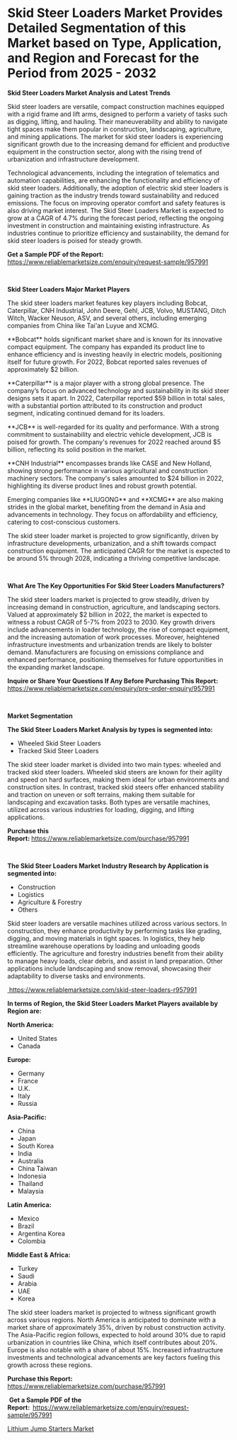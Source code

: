 <p><h1>Skid Steer Loaders Market Provides Detailed Segmentation of this Market based on Type, Application, and Region and Forecast for the Period from 2025 - 2032</h1></p><p><strong>Skid Steer Loaders Market Analysis and Latest Trends</strong></p>
<p><p>Skid steer loaders are versatile, compact construction machines equipped with a rigid frame and lift arms, designed to perform a variety of tasks such as digging, lifting, and hauling. Their maneuverability and ability to navigate tight spaces make them popular in construction, landscaping, agriculture, and mining applications. The market for skid steer loaders is experiencing significant growth due to the increasing demand for efficient and productive equipment in the construction sector, along with the rising trend of urbanization and infrastructure development.</p><p>Technological advancements, including the integration of telematics and automation capabilities, are enhancing the functionality and efficiency of skid steer loaders. Additionally, the adoption of electric skid steer loaders is gaining traction as the industry trends toward sustainability and reduced emissions. The focus on improving operator comfort and safety features is also driving market interest. The Skid Steer Loaders Market is expected to grow at a CAGR of 4.7% during the forecast period, reflecting the ongoing investment in construction and maintaining existing infrastructure. As industries continue to prioritize efficiency and sustainability, the demand for skid steer loaders is poised for steady growth.</p></p>
<p><strong>Get a Sample PDF of the Report:&nbsp;</strong> <a href="https://www.reliablemarketsize.com/enquiry/request-sample/957991?utm_campaign=2445&utm_medium=2&utm_source=Github&utm_content=ia&utm_term=05032025&utm_id=skid-steer-loaders">https://www.reliablemarketsize.com/enquiry/request-sample/957991</a></p>
<p>&nbsp;</p>
<p><strong>Skid Steer Loaders Major Market Players</strong></p>
<p><p>The skid steer loaders market features key players including Bobcat, Caterpillar, CNH Industrial, John Deere, Gehl, JCB, Volvo, MUSTANG, Ditch Witch, Wacker Neuson, ASV, and several others, including emerging companies from China like Tai'an Luyue and XCMG.</p><p>**Bobcat** holds significant market share and is known for its innovative compact equipment. The company has expanded its product line to enhance efficiency and is investing heavily in electric models, positioning itself for future growth. For 2022, Bobcat reported sales revenues of approximately $2 billion.</p><p>**Caterpillar** is a major player with a strong global presence. The company’s focus on advanced technology and sustainability in its skid steer designs sets it apart. In 2022, Caterpillar reported $59 billion in total sales, with a substantial portion attributed to its construction and product segment, indicating continued demand for its loaders.</p><p>**JCB** is well-regarded for its quality and performance. With a strong commitment to sustainability and electric vehicle development, JCB is poised for growth. The company's revenues for 2022 reached around $5 billion, reflecting its solid position in the market.</p><p>**CNH Industrial** encompasses brands like CASE and New Holland, showing strong performance in various agricultural and construction machinery sectors. The company's sales amounted to $24 billion in 2022, highlighting its diverse product lines and robust growth potential.</p><p>Emerging companies like **LIUGONG** and **XCMG** are also making strides in the global market, benefiting from the demand in Asia and advancements in technology. They focus on affordability and efficiency, catering to cost-conscious customers.</p><p>The skid steer loader market is projected to grow significantly, driven by infrastructure developments, urbanization, and a shift towards compact construction equipment. The anticipated CAGR for the market is expected to be around 5% through 2028, indicating a thriving competitive landscape.</p></p>
<p>&nbsp;</p>
<p><strong>What Are The Key Opportunities For Skid Steer Loaders Manufacturers?</strong></p>
<p><p>The skid steer loaders market is projected to grow steadily, driven by increasing demand in construction, agriculture, and landscaping sectors. Valued at approximately $2 billion in 2022, the market is expected to witness a robust CAGR of 5-7% from 2023 to 2030. Key growth drivers include advancements in loader technology, the rise of compact equipment, and the increasing automation of work processes. Moreover, heightened infrastructure investments and urbanization trends are likely to bolster demand. Manufacturers are focusing on emissions compliance and enhanced performance, positioning themselves for future opportunities in the expanding market landscape.</p></p>
<p><strong>Inquire or Share Your Questions If Any Before Purchasing This Report:</strong> <a href="https://www.reliablemarketsize.com/enquiry/pre-order-enquiry/957991?utm_campaign=2445&utm_medium=2&utm_source=Github&utm_content=ia&utm_term=05032025&utm_id=skid-steer-loaders">https://www.reliablemarketsize.com/enquiry/pre-order-enquiry/957991</a></p>
<p>&nbsp;</p>
<p><strong>Market Segmentation</strong></p>
<p><strong>The Skid Steer Loaders Market Analysis by types is segmented into:</strong></p>
<p><ul><li>Wheeled Skid Steer Loaders</li><li>Tracked Skid Steer Loaders</li></ul></p>
<p><p>The skid steer loader market is divided into two main types: wheeled and tracked skid steer loaders. Wheeled skid steers are known for their agility and speed on hard surfaces, making them ideal for urban environments and construction sites. In contrast, tracked skid steers offer enhanced stability and traction on uneven or soft terrains, making them suitable for landscaping and excavation tasks. Both types are versatile machines, utilized across various industries for loading, digging, and lifting applications.</p></p>
<p><strong>Purchase this Report:&nbsp;</strong><a href="https://www.reliablemarketsize.com/purchase/957991?utm_campaign=2445&utm_medium=2&utm_source=Github&utm_content=ia&utm_term=05032025&utm_id=skid-steer-loaders">https://www.reliablemarketsize.com/purchase/957991</a></p>
<p>&nbsp;</p>
<p><strong>The Skid Steer Loaders Market Industry Research by Application is segmented into:</strong></p>
<p><ul><li>Construction</li><li>Logistics</li><li>Agriculture & Forestry</li><li>Others</li></ul></p>
<p><p>Skid steer loaders are versatile machines utilized across various sectors. In construction, they enhance productivity by performing tasks like grading, digging, and moving materials in tight spaces. In logistics, they help streamline warehouse operations by loading and unloading goods efficiently. The agriculture and forestry industries benefit from their ability to manage heavy loads, clear debris, and assist in land preparation. Other applications include landscaping and snow removal, showcasing their adaptability to diverse tasks and environments.</p></p>
<p><a href="https://www.reliablemarketsize.com/skid-steer-loaders-r957991?utm_campaign=2445&utm_medium=2&utm_source=Github&utm_content=ia&utm_term=05032025&utm_id=skid-steer-loaders">&nbsp;https://www.reliablemarketsize.com/skid-steer-loaders-r957991</a></p>
<p><strong>In terms of Region, the Skid Steer Loaders Market Players available by Region are:</strong></p>
<p>
    <p> <strong> North America: </strong>
        <ul>
            <li>United States</li>
            <li>Canada</li>
        </ul>
        </p> 
    <p> <strong> Europe: </strong>
        <ul>
            <li>Germany</li>
            <li>France</li>
            <li>U.K.</li>
            <li>Italy</li>
            <li>Russia</li>
        </ul>
        </p> 
    <p> <strong> Asia-Pacific: </strong>
        <ul>
            <li>China</li>
            <li>Japan</li>
            <li>South Korea</li>
            <li>India</li>
            <li>Australia</li>
            <li>China Taiwan</li>
            <li>Indonesia</li>
            <li>Thailand</li>
            <li>Malaysia</li>
        </ul>
        </p> 
    <p> <strong> Latin America: </strong>
        <ul>
            <li>Mexico</li>
            <li>Brazil</li>
            <li>Argentina Korea</li>
            <li>Colombia</li>
        </ul>
        </p> 
    <p> <strong> Middle East & Africa: </strong>
        <ul>
            <li>Turkey</li>
            <li>Saudi</li>
            <li>Arabia</li>
            <li>UAE</li>
            <li>Korea</li>
        </ul>
    </p>
    </p>
<p><p>The skid steer loaders market is projected to witness significant growth across various regions. North America is anticipated to dominate with a market share of approximately 35%, driven by robust construction activity. The Asia-Pacific region follows, expected to hold around 30% due to rapid urbanization in countries like China, which itself contributes about 20%. Europe is also notable with a share of about 15%. Increased infrastructure investments and technological advancements are key factors fueling this growth across these regions.</p></p>
<p><strong>Purchase this Report: </strong><a href="https://www.reliablemarketsize.com/purchase/957991?utm_campaign=2445&utm_medium=2&utm_source=Github&utm_content=ia&utm_term=05032025&utm_id=skid-steer-loaders">https://www.reliablemarketsize.com/purchase/957991</a></p>
<p>&nbsp;<strong>Get a Sample PDF of the Report:&nbsp;&nbsp;</strong><a href="https://www.reliablemarketsize.com/enquiry/request-sample/957991?utm_campaign=2445&utm_medium=2&utm_source=Github&utm_content=ia&utm_term=05032025&utm_id=skid-steer-loaders">https://www.reliablemarketsize.com/enquiry/request-sample/957991</a></p>
<p><strong></strong></p>
<p><p><a href="https://github.com/leopardmicheal7019/Market-Research-Report-List-1/blob/main/lithium-jump-starters-market.md?utm_campaign=2445&utm_medium=2&utm_source=Github&utm_content=ia&utm_term=05032025&utm_id=skid-steer-loaders">Lithium Jump Starters Market</a></p></p>